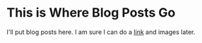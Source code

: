# This is Where Blog Posts Go

I'll put blog posts here. I am sure I can do a [link](../index.md) and images later.

